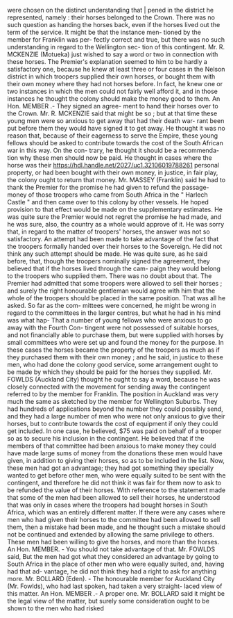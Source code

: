 were chosen on the distinct understanding that | pened in the district he represented, namely : their horses belonged to the Crown. There was no such question as handing the horses back, even if the horses lived out the term of the service. It might be that the instance men- tioned by the member for Franklin was per- fectly correct and true, but there was no such understanding in regard to the Wellington sec- tion of this contingent. Mr. R. MCKENZIE (Motueka) just wished to say a word or two in connection with these horses. The Premier's explanation seemed to him to be hardly a satisfactory one, because he knew at least three or four cases in the Nelson district in which troopers supplied their own horses, or bought them with their own money where they had not horses before. In fact, he knew one or two instances in which the men could not fairly well afford it, and in those instances he thought the colony should make the money good to them. An Hon. MEMBER .- They signed an agree- ment to hand their horses over to the Crown. Mr. R. MCKENZIE said that might be so ; but at that time these young men were so anxious to get away that had their death war- rant been put before them they would have signed it to get away. He thought it was no reason that, because of their eagerness to serve the Empire, these young fellows should be asked to contribute towards the cost of the South African war in this way. On the con- trary, he thought it should be a recommenda- tion why these men should now be paid. He thought in cases where the horse was their https://hdl.handle.net/2027/uc1.32106019788261 personal property, or had been bought with their own money, in justice, in fair play, the colony ought to return that money. Mr. MASSEY (Franklin) said he had to thank the Premier for the promise he had given to refund the passage-money of those troopers who came from South Africa in the " Harlech Castle " and then came over to this colony by other vessels. He hoped provision to that effect would be made on the supplementary estimates. He was quite sure the Premier would not regret the promise he had made, and he was sure, also, the country as a whole would approve of it. He was sorry that, in regard to the matter of troopers' horses, the answer was not so satisfactory. An attempt had been made to take advantage of the fact that the troopers formally handed over their horses to the Sovereign. He did not think any such attempt should be made. He was quite sure, as he said before, that, though the troopers nominally signed the agreement, they believed that if the horses lived through the cam- paign they would belong to the troopers who supplied them. There was no doubt about that. The Premier had admitted that some troopers were allowed to sell their horses ; and surely the right honourable gentleman would agree with him that the whole of the troopers should be placed in the same position. That was all he asked. So far as the com- mittees were concerned, he might be wrong in regard to the committees in the larger centres, but what he had in his mind was what hap- That a number of young fellows who were anxious to go away with the Fourth Con- tingent were not possessed of suitable horses, and not financially able to purchase them, but were supplied with horses by small committees who were set up and found the money for the purpose. In these cases the horses became the property of the troopers as much as if they purchased them with their own money ; and he said, in justice to these men, who had done the colony good service, some arrangement ought to be made by which they should be paid for the horses they supplied. Mr. FOWLDS (Auckland City) thought he ought to say a word, because he was closely connected with the movement for sending away the contingent referred to by the member for Franklin. The position in Auckland was very much the same as sketched by the member for Wellington Suburbs. They had hundreds of applications beyond the number they could possibly send, and they had a large number of men who were not only anxious to give their horses, but to contribute towards the cost of equipment if only they could get included. In one case, he believed, $75 was paid on behalf of a trooper so as to secure his inclusion in the contingent. He believed that if the members of that committee had been anxious to make money they could have made large sums of money from the donations these men would have given, in addition to giving their horses, so as to be included in the list. Now, these men had got an advantage; they had got something they specially wanted to get before other men, who were equally suited to be sent with the contingent, and therefore he did not think it was fair for them now to ask to be refunded the value of their horses. With reference to the statement made that some of the men had been allowed to sell their horses, he understood that was only in cases where the troopers had bought horses in South Africa, which was an entirely different matter. If there were any cases where men who had given their horses to the committee had been allowed to sell them, then a mistake had been made, and he thought such a mistake should not be continued and extended by allowing the same privilege to others. These men had been willing to give the horses, and more than the horses. An Hon. MEMBER. - You should not take advantage of that. Mr. FOWLDS said, But the men had got what they considered an advantage by going to South Africa in the place of other men who were equally suited, and, having had that ad- vantage, he did not think they had a right to ask for anything more. Mr. BOLLARD (Eden). - The honourable member for Auckland City (Mr. Fowlds), who had last spoken, had taken a very straight- laced view of this matter. An Hon. MEMBER .- A proper one. Mr. BOLLARD said it might be the legal view of the matter, but surely some consideration ought to be shown to the men who had risked 